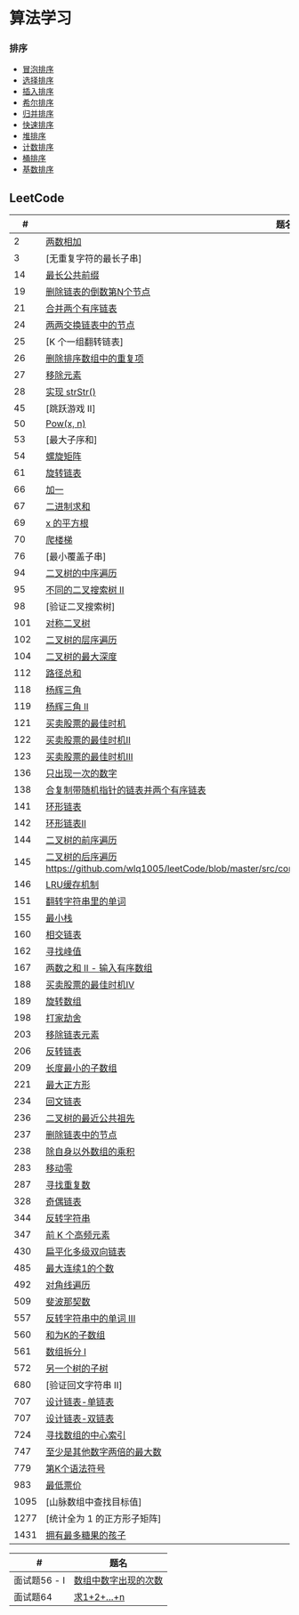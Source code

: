 # 算法学习

### 排序
<!--  ![算法比较](https://github.com/wlq1005/leetCode/blob/master/src/com/wlq/algorithm/sort/sort.jpg) -->
* [冒泡排序](https://github.com/wlq1005/leetCode/blob/master/src/com/wlq/algorithm/sort/BubbleSort.java)
* [选择排序](https://github.com/wlq1005/leetCode/blob/master/src/com/wlq/algorithm/sort/SelectionSort.java)
* [插入排序](https://github.com/wlq1005/leetCode/blob/master/src/com/wlq/algorithm/sort/InsertSort.java)
* [希尔排序](https://github.com/wlq1005/leetCode/blob/master/src/com/wlq/algorithm/sort/ShellSort.java)
* [归并排序](https://github.com/wlq1005/leetCode/blob/master/src/com/wlq/algorithm/sort/MergeSort.java)
* [快速排序](https://github.com/wlq1005/leetCode/blob/master/src/com/wlq/algorithm/sort/QuickSort.java)
* [堆排序](https://github.com/wlq1005/leetCode/blob/master/src/com/wlq/algorithm/sort/HeapSort.java)
* [计数排序](https://github.com/wlq1005/leetCode/blob/master/src/com/wlq/algorithm/sort/CountSort.java)
* [桶排序](https://github.com/wlq1005/leetCode/blob/master/src/com/wlq/algorithm/sort/BucketSort.java)
* [基数排序](https://github.com/wlq1005/leetCode/blob/master/src/com/wlq/algorithm/sort/RadixSort.java)

## LeetCode

| # | 题名 |
| --- | --- |
| 2 | [两数相加](https://github.com/wlq1005/leetCode/blob/master/src/com/wlq/algorithm/linkedlist/AddTwoNumbers.java) |
| 3 | [无重复字符的最长子串]
| 14 | [最长公共前缀](https://github.com/wlq1005/leetCode/blob/master/src/com/wlq/algorithm/array/LongestCommonPrefix.java) |
| 19 | [删除链表的倒数第N个节点](https://github.com/wlq1005/leetCode/blob/master/src/com/wlq/algorithm/linkedlist/RemoveNthFromEnd.java) |
| 21 | [合并两个有序链表](https://github.com/wlq1005/leetCode/blob/master/src/com/wlq/algorithm/linkedlist/MergeTwoSortedLists.java) |
| 24 | [两两交换链表中的节点](https://github.com/wlq1005/leetCode/blob/master/src/com/wlq/algorithm/recursion/SwapNodesInPairs.java) |
| 25 | [K 个一组翻转链表] |
| 26 | [删除排序数组中的重复项](https://github.com/wlq1005/leetCode/blob/master/src/com/wlq/algorithm/array/RemoveDuplicatesFromSortedArray.java) |
| 27 | [移除元素](https://github.com/wlq1005/leetCode/blob/master/src/com/wlq/algorithm/array/RemoveElement.java) |
| 28 | [实现 strStr()](https://github.com/wlq1005/leetCode/blob/master/src/com/wlq/algorithm/array/ImplementStrStr.java) |
| 45 | [跳跃游戏 II] |
| 50 | [Pow(x, n)](https://github.com/wlq1005/leetCode/blob/master/src/com/wlq/algorithm/recursion/PowXN.java) |
| 53 | [最大子序和] |
| 54 | [螺旋矩阵](https://github.com/wlq1005/leetCode/blob/master/src/com/wlq/algorithm/array/SpiralOrder.java) |
| 61 | [旋转链表](https://github.com/wlq1005/leetCode/blob/master/src/com/wlq/algorithm/linkedlist/RotateList.java) |
| 66 | [加一](https://github.com/wlq1005/leetCode/blob/master/src/com/wlq/algorithm/array/PlusOne.java) |
| 67 | [二进制求和](https://github.com/wlq1005/leetCode/blob/master/src/com/wlq/algorithm/array/AddBinary.java) |
| 69 | [x 的平方根](https://github.com/wlq1005/leetCode/blob/master/src/com/wlq/algorithm/array/AddBinary.java) |
| 70 | [爬楼梯](https://github.com/wlq1005/leetCode/blob/master/src/com/wlq/algorithm/recursion/ClimbingStairs.java) |
| 76 | [最小覆盖子串] |
| 94 | [二叉树的中序遍历](https://github.com/wlq1005/leetCode/blob/master/src/com/wlq/algorithm/tree/BinaryTreeInorderTraversal.java) |
| 95 | [不同的二叉搜索树 II](https://github.com/wlq1005/leetCode/blob/master/src/com/wlq/algorithm/recursion/UniqueBinarySearchTreesIi.java) |
| 98 | [验证二叉搜索树] |
| 101 | [对称二叉树](https://github.com/wlq1005/leetCode/blob/master/src/com/wlq/algorithm/recursion/SymmetricTree.java) |
| 102 | [二叉树的层序遍历](https://github.com/wlq1005/leetCode/blob/master/src/com/wlq/algorithm/tree/BinaryTreeLevelOrderTraversal.java) |
| 104 | [二叉树的最大深度](https://github.com/wlq1005/leetCode/blob/master/src/com/wlq/algorithm/recursion/MaximumDepthOfBinaryTree.java) |
| 112 | [路径总和](https://github.com/wlq1005/leetCode/blob/master/src/com/wlq/algorithm/tree/BinaryTreeLevelOrderTraversal.java) |
| 118 | [杨辉三角](https://github.com/wlq1005/leetCode/blob/master/src/com/wlq/algorithm/array/PascalsTriangle.java) |
| 119 | [杨辉三角 II](https://github.com/wlq1005/leetCode/blob/master/src/com/wlq/algorithm/array/PascalsTriangle2.java) |
| 121 | [买卖股票的最佳时机](https://github.com/wlq1005/leetCode/blob/master/src/com/wlq/algorithm/dynamic/BestTimeToBuyAndSellStock.java) |
| 122 | [买卖股票的最佳时机II](https://github.com/wlq1005/leetCode/blob/master/src/com/wlq/algorithm/dynamic/BestTimeToBuyAndSellStock2.java) |
| 123 | [买卖股票的最佳时机III](https://github.com/wlq1005/leetCode/blob/master/src/com/wlq/algorithm/dynamic/BestTimeToBuyAndSellStock3.java) |
| 136 | [只出现一次的数字](https://github.com/wlq1005/leetCode/blob/master/src/com/wlq/algorithm/linkedlist/BeforeYouStart.java) |
| 138 | [合复制带随机指针的链表并两个有序链表](https://github.com/wlq1005/leetCode/blob/master/src/com/wlq/algorithm/linkedlist/CopyListWithRandomPointer.java) |
| 141 | [环形链表](https://github.com/wlq1005/leetCode/blob/master/src/com/wlq/algorithm/linkedlist/LinkedListCycle.java) |
| 142 | [环形链表II](https://github.com/wlq1005/leetCode/blob/master/src/com/wlq/algorithm/linkedlist/LinkedListCycle2.java) |
| 144 | [二叉树的前序遍历](https://github.com/wlq1005/leetCode/blob/master/src/com/wlq/algorithm/tree/BinaryTreePreorderTraversal.java) |
| 145 | [二叉树的后序遍历]()https://github.com/wlq1005/leetCode/blob/master/src/com/wlq/algorithm/tree/BinaryTreePostorderTraversal.java |
| 146 | [LRU缓存机制](https://github.com/wlq1005/leetCode/blob/master/src/com/wlq/algorithm/design/LRUCache.java) |
| 151 | [翻转字符串里的单词](https://github.com/wlq1005/leetCode/blob/master/src/com/wlq/algorithm/array/ReverseWordsInAString.java) |
| 155 | [最小栈](https://github.com/wlq1005/leetCode/blob/master/src/com/wlq/algorithm/stack/MinStack.java) |
| 160 | [相交链表](https://github.com/wlq1005/leetCode/blob/master/src/com/wlq/algorithm/linkedlist/IntersectionNode.java) |
| 162 | [寻找峰值](https://github.com/wlq1005/leetCode/blob/master/src/com/wlq/algorithm/array/FindPeakElement.java)
| 167 | [两数之和 II - 输入有序数组](https://github.com/wlq1005/leetCode/blob/master/src/com/wlq/algorithm/array/TwoSumIiInputArrayIsSorted.java) |
| 188 | [买卖股票的最佳时机IV](https://github.com/wlq1005/leetCode/blob/master/src/com/wlq/algorithm/dynamic/BestTimeToBuyAndSellStock4.java) |
| 189 | [旋转数组](https://github.com/wlq1005/leetCode/blob/master/src/com/wlq/algorithm/array/RotateArray.java) |
| 198 | [打家劫舍](https://github.com/wlq1005/leetCode/blob/master/src/com/wlq/algorithm/recursion/HouseRobber.java) |
| 203 | [移除链表元素](https://github.com/wlq1005/leetCode/blob/master/src/com/wlq/algorithm/linkedlist/RemoveElements.java) |
| 206 | [反转链表](https://github.com/wlq1005/leetCode/blob/master/src/com/wlq/algorithm/linkedlist/ReverseList.java) |
| 209 | [长度最小的子数组](https://github.com/wlq1005/leetCode/blob/master/src/com/wlq/algorithm/array/MinimumSizeSubArraySum.java) |
| 221 | [最大正方形](https://github.com/wlq1005/leetCode/blob/master/src/com/wlq/algorithm/array/MaximalSquare.java) |
| 234 | [回文链表](https://github.com/wlq1005/leetCode/blob/master/src/com/wlq/algorithm/linkedlist/IsPalindrome.java) |
| 236 | [二叉树的最近公共祖先](https://github.com/wlq1005/leetCode/blob/master/src/com/wlq/algorithm/tree/LowestCommonAncestorOfABinaryTree.java) |
| 237 | [删除链表中的节点](https://github.com/wlq1005/leetCode/blob/master/src/com/wlq/algorithm/linkedlist/DeleteNodeInALinkedList.java) |
| 238 | [除自身以外数组的乘积](https://github.com/wlq1005/leetCode/blob/master/src/com/wlq/algorithm/array/ProductOfArrayExceptSelf.java) |
| 283 | [移动零](https://github.com/wlq1005/leetCode/blob/master/src/com/wlq/algorithm/array/MoveZeroes.java) |
| 287 | [寻找重复数](https://github.com/wlq1005/leetCode/blob/master/src/com/wlq/algorithm/array/FindTheDuplicateNumber.java) |
| 328 | [奇偶链表](https://github.com/wlq1005/leetCode/blob/master/src/com/wlq/algorithm/linkedlist/OddEvenList.java) |
| 344 | [反转字符串](https://github.com/wlq1005/leetCode/blob/master/src/com/wlq/algorithm/array/ReverseString.java) |
| 347 | [前 K 个高频元素](https://github.com/wlq1005/leetCode/blob/master/src/com/wlq/algorithm/heap/TopKFrequentElements.java) |
| 430 | [扁平化多级双向链表](https://github.com/wlq1005/leetCode/blob/master/src/com/wlq/algorithm/linkedlist/FlattenAMultilevelDoublyLinkedList.java) |
| 485 | [最大连续1的个数](https://github.com/wlq1005/leetCode/blob/master/src/com/wlq/algorithm/array/MaxConsecutiveOnes.java) |
| 492 | [对角线遍历](https://github.com/wlq1005/leetCode/blob/master/src/com/wlq/algorithm/array/FindDiagonalOrder.java) |
| 509 | [斐波那契数](https://github.com/wlq1005/leetCode/blob/master/src/com/wlq/algorithm/recursion/FibonacciNumber.java) |
| 557 | [反转字符串中的单词 III](https://github.com/wlq1005/leetCode/blob/master/src/com/wlq/algorithm/array/ReverseWordsInAString3.java) |
| 560 | [和为K的子数组](https://github.com/wlq1005/leetCode/blob/master/src/com/wlq/algorithm/array/SubarraySumEqualsK.java) |
| 561 | [数组拆分 I](https://github.com/wlq1005/leetCode/blob/master/src/com/wlq/algorithm/array/ArrayPartitionI.java) |
| 572 | [另一个树的子树](https://github.com/wlq1005/leetCode/blob/master/src/com/wlq/algorithm/tree/SubtreeOfAnotherTree.java) |
| 680 | [验证回文字符串 Ⅱ] |
| 707 | [设计链表-单链表](https://github.com/wlq1005/leetCode/blob/master/src/com/wlq/algorithm/linkedlist/MyLinkedList.java) |
| 707 | [设计链表-双链表](https://github.com/wlq1005/leetCode/blob/master/src/com/wlq/algorithm/linkedlist/DoublyLinkedList.java) |
| 724 | [寻找数组的中心索引](https://github.com/wlq1005/leetCode/blob/master/src/com/wlq/algorithm/array/PivotIndex.java) |
| 747 | [至少是其他数字两倍的最大数](https://github.com/wlq1005/leetCode/blob/master/src/com/wlq/algorithm/array/DominantIndex.java) |
| 779 | [第K个语法符号](https://github.com/wlq1005/leetCode/blob/master/src/com/wlq/algorithm/recursion/KThSymbolInGrammar.java) |
| 983 | [最低票价](https://github.com/wlq1005/leetCode/blob/master/src/com/wlq/algorithm/array/MinimumCostForTickets.java) |
| 1095 | [山脉数组中查找目标值] |
| 1277 | [统计全为 1 的正方形子矩阵] |
| 1431 | [拥有最多糖果的孩子](https://github.com/wlq1005/leetCode/blob/master/src/com/wlq/algorithm/array/KidsWithTheGreatestNumberOfCandies.java) |

| # | 题名 |
| --- | --- |
| 面试题56 - I | [数组中数字出现的次数](https://github.com/wlq1005/leetCode/blob/master/src/com/wlq/algorithm/array/ArrayNumberDisplayCount.java) |
| 面试题64 | [求1+2+…+n](https://github.com/wlq1005/leetCode/blob/master/src/com/wlq/algorithm/math/Qiu12nLcof.java) |